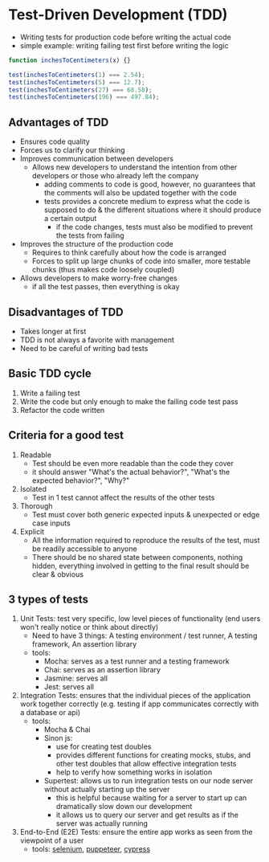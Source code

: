 # Test-Driven Development (TDD)

- Writing tests for production code before writing the actual code
- simple example: writing failing test first before writing the logic

```javascript
function inchesToCentimeters(x) {}

test(inchesToCentimeters(1) === 2.54);
test(inchesToCentimeters(5) === 12.7);
test(inchesToCentimeters(27) === 68.58);
test(inchesToCentimeters(196) === 497.84);
```

## Advantages of TDD

- Ensures code quality
- Forces us to clarify our thinking
- Improves communication between developers
  - Allows new developers to understand the intention from other developers or those who already left the company
    - adding comments to code is good, however, no guarantees that the comments will also be updated together with the code
    - tests provides a concrete medium to express what the code is supposed to do & the different situations where it should produce a certain output
      - if the code changes, tests must also be modified to prevent the tests from failing
- Improves the structure of the production code
  - Requires to think carefully about how the code is arranged
  - Forces to split up large chunks of code into smaller, more testable chunks (thus makes code loosely coupled)
- Allows developers to make worry-free changes
  - if all the test passes, then everything is okay

## Disadvantages of TDD

- Takes longer at first
- TDD is not always a favorite with management
- Need to be careful of writing bad tests

## Basic TDD cycle

1. Write a failing test
2. Write the code but only enough to make the failing code test pass
3. Refactor the code written

## Criteria for a good test

1. Readable
   - Test should be even more readable than the code they cover
   - it should answer "What's the actual behavior?", "What's the expected behavior?", "Why?"
2. Isolated
   - Test in 1 test cannot affect the results of the other tests
3. Thorough
   - Test must cover both generic expected inputs & unexpected or edge case inputs
4. Explicit
   - All the information required to reproduce the results of the test, must be readily accessible to anyone
   - There should be no shared state between components, nothing hidden, everything involved in getting to the final result should be clear & obvious

## 3 types of tests

1. Unit Tests: test very specific, low level pieces of functionality (end users won't really notice or think about directly)
   - Need to have 3 things: A testing environment / test runner, A testing framework, An assertion library
   - tools:
     - Mocha: serves as a test runner and a testing framework
     - Chai: serves as an assertion library
     - Jasmine: serves all
     - Jest: serves all
2. Integration Tests: ensures that the individual pieces of the application work together correctly (e.g. testing if app communicates correctly with a database or api)
   - tools:
     - Mocha & Chai
     - Sinon js:
       - use for creating test doubles
       - provides different functions for creating mocks, stubs, and other test doubles that allow effective integration tests
       - help to verify how something works in isolation
     - Supertest: allows us to run integration tests on our node server without actually starting up the server
       - this is helpful because waiting for a server to start up can dramatically slow down our development
       - it allows us to query our server and get results as if the server was actually running
3. End-to-End (E2E) Tests: ensure the entire app works as seen from the viewpoint of a user
   - tools: [selenium](https://www.selenium.dev/documentation/en/), [puppeteer](https://github.com/puppeteer/puppeteer), [cypress](https://www.cypress.io/)

